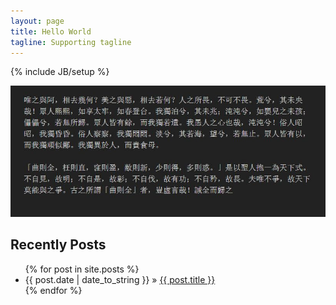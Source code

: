 ```yaml
---
layout: page
title: Hello World
tagline: Supporting tagline
---
```

{% include JB/setup %}


![pic](/assets/images/2.jpg)


## Recently Posts

<ul class="posts">
  {% for post in site.posts %}
    <li><span>{{ post.date | date_to_string }}</span> &raquo;
	<a href="{{ BASE_PATH }}{{ post.url }}">{{ post.title }}</a></li>
  {% endfor %}
</ul>




